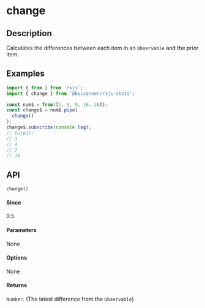 # change

## Description

Calculates the differences between each item in an `Observable` and the prior item.

## Examples

```javascript
import { from } from 'rxjs';
import { change } from '@buccaneer/rxjs-stats';

const num$ = from([2, 5, 9, 16, 26]);
const change$ = num$.pipe(
  change()
);
change$.subscribe(console.log);
// Output:
// 3
// 4
// 7
// 10
```

## API
```
change()
```

#### Since
0.5

#### Parameters
None

#### Options
None

#### Returns
`Number`. (The latest difference from the `Observable`)

